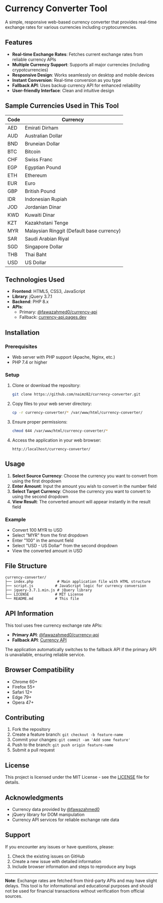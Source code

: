 # Currency Converter Tool

A simple, responsive web-based currency converter that provides real-time exchange rates for various currencies including cryptocurrencies.

## Features

- **Real-time Exchange Rates**: Fetches current exchange rates from reliable currency APIs
- **Multiple Currency Support**: Supports all major currencies (including crypotcurrencies)
- **Responsive Design**: Works seamlessly on desktop and mobile devices
- **Instant Conversion**: Real-time conversion as you type
- **Fallback API**: Uses backup currency API for enhanced reliability
- **User-friendly Interface**: Clean and intuitive design

## Sample Currencies Used in This Tool

| Code | Currency |
|------|----------|
| AED | Emirati Dirham |
| AUD | Australian Dollar |
| BND | Bruneian Dollar |
| BTC | Bitcoin |
| CHF | Swiss Franc |
| EGP | Egyptian Pound |
| ETH | Ethereum |
| EUR | Euro |
| GBP | British Pound |
| IDR | Indonesian Rupiah |
| JOD | Jordanian Dinar |
| KWD | Kuwaiti Dinar |
| KZT | Kazakhstani Tenge |
| MYR | Malaysian Ringgit (Default base currency) |
| SAR | Saudi Arabian Riyal |
| SGD | Singapore Dollar |
| THB | Thai Baht |
| USD | US Dollar |

## Technologies Used

- **Frontend**: HTML5, CSS3, JavaScript
- **Library**: jQuery 3.7.1
- **Backend**: PHP 8.x
- **APIs**: 
  - Primary: [@fawazahmed0/currency-api](https://github.com/fawazahmed0/currency-api)
  - Fallback: [currency-api.pages.dev](https://currency-api.pages.dev/)

## Installation

### Prerequisites
- Web server with PHP support (Apache, Nginx, etc.)
- PHP 7.4 or higher

### Setup

1. Clone or download the repository:
   ```bash
   git clone https://github.com/naimz82/currency-converter.git
   ```

2. Copy files to your web server directory:
   ```bash
   cp -r currency-converter/* /var/www/html/currency-converter/
   ```

3. Ensure proper permissions:
   ```bash
   chmod 644 /var/www/html/currency-converter/*
   ```

4. Access the application in your web browser:
   ```
   http://localhost/currency-converter/
   ```

## Usage

1. **Select Source Currency**: Choose the currency you want to convert from using the first dropdown
2. **Enter Amount**: Input the amount you wish to convert in the number field
3. **Select Target Currency**: Choose the currency you want to convert to using the second dropdown
4. **View Result**: The converted amount will appear instantly in the result field

### Example
- Convert 100 MYR to USD
- Select "MYR" from the first dropdown
- Enter "100" in the amount field
- Select "USD - US Dollar" from the second dropdown
- View the converted amount in USD

## File Structure

```
currency-converter/
├── index.php           # Main application file with HTML structure
├── script.js          # JavaScript logic for currency conversion
├── jquery-3.7.1.min.js # jQuery library
├── LICENSE            # MIT License
└── README.md          # This file
```

## API Information

This tool uses free currency exchange rate APIs:

- **Primary API**: [@fawazahmed0/currency-api](https://cdn.jsdelivr.net/npm/@fawazahmed0/currency-api@latest/v1/currencies/)
- **Fallback API**: [Currency API](https://latest.currency-api.pages.dev/v1/currencies/)

The application automatically switches to the fallback API if the primary API is unavailable, ensuring reliable service.

## Browser Compatibility

- Chrome 60+
- Firefox 55+
- Safari 12+
- Edge 79+
- Opera 47+

## Contributing

1. Fork the repository
2. Create a feature branch: `git checkout -b feature-name`
3. Commit your changes: `git commit -am 'Add some feature'`
4. Push to the branch: `git push origin feature-name`
5. Submit a pull request

## License

This project is licensed under the MIT License - see the [LICENSE](LICENSE) file for details.

## Acknowledgments

- Currency data provided by [@fawazahmed0](https://github.com/fawazahmed0/exchange-api)
- jQuery library for DOM manipulation
- Currency API services for reliable exchange rate data

## Support

If you encounter any issues or have questions, please:
1. Check the existing issues on GitHub
2. Create a new issue with detailed information
3. Include browser information and steps to reproduce any bugs

---

**Note**: Exchange rates are fetched from third-party APIs and may have slight delays. This tool is for informational and educational purposes and should not be used for financial transactions without verification from official sources.
